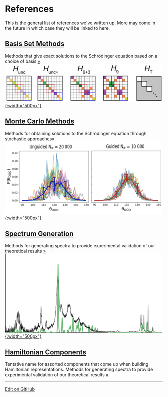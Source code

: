 # References

This is the general list of references we've written up. 
More may come in the future in which case they will be linked to here.

## [Basis Set Methods](Basis%20Set%20Methods)
Methods that give exact solutions to the Schrödinger equation based on a choice of basis [»](Basis%20Set%20Methods)
[![Meng Methyl-peroxy](img/thumbs/basis_set.png){:width="500px"}](https://pubs.acs.org/doi/10.1021/acs.jpca.7b10784)

## [Monte Carlo Methods](Monte%20Carlo%20Methods)
Methods for obtaining solutions to the Schrödinger equation through stochastic approaches[»](Monte%20Carlo%20Methods)
[![Jacob CH5](img/thumbs/dmc.png){:width="500px"}](https://pubs.acs.org/doi/10.1021/acs.jpca.0c07181)

## [Spectrum Generation](Spectrum%20Generation)
Methods for generating spectra to provide experimental validation of our theoretical results [»](Spectrum%20Generation)
[![Laura Faraday](img/thumbs/spectra.png){:width="500px"}](https://pubs.rsc.org/en/content/articlelanding/2018/FD/C8FD00120K#!divAbstract)

## [Hamiltonian Components](Hamiltonian%20Components)
Tentative name for assorted components that come up when building Hamiltonian representations.
Methods for generating spectra to provide experimental validation of our theoretical results [»](Hamiltonian%20Components)
  
---
[Edit on GitHub](https://github.com/McCoyGroup/References/edit/gh-pages/References/index.md)
